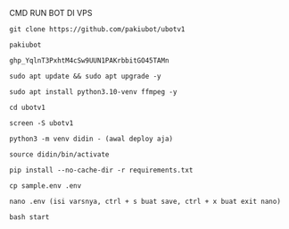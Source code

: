 CMD RUN BOT DI VPS
```
git clone https://github.com/pakiubot/ubotv1
```
```
pakiubot
```
```
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
```
```
sudo apt update && sudo apt upgrade -y
```
```
sudo apt install python3.10-venv ffmpeg -y
```
```
cd ubotv1
```
```
screen -S ubotv1
```
```
python3 -m venv didin - (awal deploy aja)
```
```
source didin/bin/activate
```
```
pip install --no-cache-dir -r requirements.txt
```
```
cp sample.env .env
```
```
nano .env (isi varsnya, ctrl + s buat save, ctrl + x buat exit nano)
```
```
bash start
